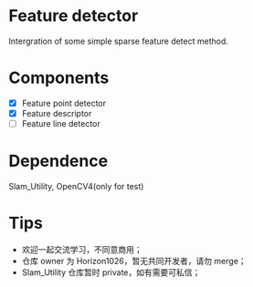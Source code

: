 # Feature detector
Intergration of some simple sparse feature detect method.

# Components
- [x] Feature point detector
- [x] Feature descriptor
- [ ] Feature line detector

# Dependence
Slam_Utility, OpenCV4(only for test)

# Tips
- 欢迎一起交流学习，不同意商用；
- 仓库 owner 为 Horizon1026，暂无共同开发者，请勿 merge；
- Slam_Utility 仓库暂时 private，如有需要可私信；
